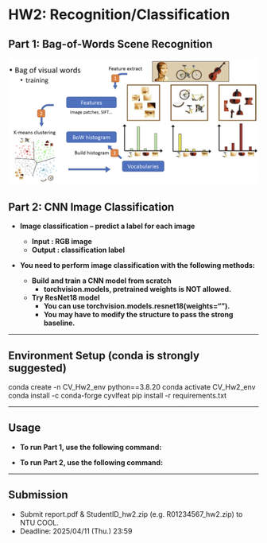 # HW2: Recognition/Classification

## Part 1: Bag-of-Words Scene Recognition
![Description](illustrate_image/part1.png)

## Part 2: CNN Image Classification
- **Image classification – predict a label for each image**
  - **Input : RGB image**
  - **Output : classification label**

- **You need to perform image classification with the following methods:**
  - **Build and train a CNN model from scratch**
    - **torchvision.models, pretrained weights is NOT allowed.**
  - **Try ResNet18 model**
    - **You can use torchvision.models.resnet18(weights=“<pretrained-model>”).**
    - **You may have to modify the structure to pass the strong baseline.**

---
## Environment Setup (conda is strongly suggested)
conda create -n CV_Hw2_env python==3.8.20
conda activate CV_Hw2_env
conda install -c conda-forge cyvlfeat
pip install -r requirements.txt

---
## Usage
- **To run Part 1, use the following command:** <br>


- **To run Part 2, use the following command:** <br>


---
## Submission
- Submit report.pdf & StudentID_hw2.zip (e.g. R01234567_hw2.zip) to NTU
COOL.
- Deadline: 2025/04/11 (Thu.) 23:59